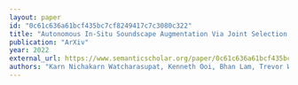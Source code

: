 ```yaml
---
layout: paper
id: "0c61c636a61bcf435bc7cf8249417c7c3080c322"
title: "Autonomous In-Situ Soundscape Augmentation Via Joint Selection Of Masker And Gain"
publication: "ArXiv"
year: 2022
external_url: https://www.semanticscholar.org/paper/0c61c636a61bcf435bc7cf8249417c7c3080c322
authors: "Karn Nichakarn Watcharasupat, Kenneth Ooi, Bhan Lam, Trevor Wong, Zhen-Ting Ong, W. Gan"
---
```

